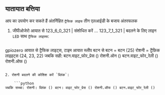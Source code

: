 ## यातायात बत्तिया

आप का उपयोग कर सकते हैं अंतर्निहित `ट्रैफिक लाइफ` तीन एलआईडी के बजाय अंतरफलक

1. जीपीओजेरो आयात से 123_6_0_321 | संशोधित करें ... 123_7_1_321 | बदलने के लिए लाइन `LED` साथ `ट्रैफिक लाइफ्स`:
    
    ```python
gpiozero आयात से ट्रैफिक लाइट्स, टाइम आयात स्लीप बटन से बटन = बटन (25) रोशनी = ट्रैफ़िक लाइइट्स (24, 23, 22) जबकि सही: बटन.वाइट_फोर_प्रेस () रोशनी.ऑन () बटन.वाइट_फोर_रेली () रोशनी.ऑफ ()
```

2. रोशनी बदलने की कोशिश करें `ब्लिंक`:
    
    ```python
जबकि सच्चा: रोशनी। ब्लिंक () बटन। वाइट_फोर_प्रेस () रोशनी.ऑफ () बटन.वाइट_फोर_रेली ()
```